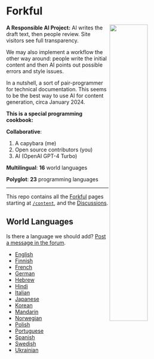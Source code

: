 # Forkful

<img align="right" width="45%" src="https://github.com/dogweather/forkful/assets/150670/7c9b58b3-019e-4708-b341-7a4110ddde5a">

**A Responsible AI Project:** AI writes the draft text, then people review. Site visitors see full transparency.

We may also implement a workflow the other way around: people write the initial content and then AI points out possible errors and style issues.

In a nutshell, a sort of pair-programmer for technical documentation. This seems to be the best way to use AI for content generation, circa January 2024.

**This is a special programming cookbook:**

**Collaborative**:
1. A capybara (me)
2. Open source contributors (you)
3. AI (OpenAI GPT-4 Turbo)
 
**Multilingual**: **16** world languages

**Polyglot**: **23** programming languages


---

This repo contains all the [Forkful](https://forkful.ai) pages starting at [`/content`](https://github.com/dogweather/forkful/tree/master/content), and the [Discussions](https://github.com/dogweather/forkful/discussions).

## World Languages

Is there a language we should add? [Post a message in the forum](https://github.com/dogweather/forkful/discussions/categories/ideas).

* [English](https://forkful.ai/en)
* [Finnish](https://forkful.ai/fi)
* [French](https://forkful.ai/fr)
* [German](https://forkful.ai/de)
* [Hebrew](https://forkful.ai/he)
* [Hindi](https://forkful.ai/hi)
* [Italian](https://forkful.ai/it)
* [Japanese](https://forkful.ai/ja)
* [Korean](https://forkful.ai/ko)
* [Mandarin](https://forkful.ai/zh)
* [Norwegian](https://forkful.ai/no)
* [Polish](https://forkful.ai/pl)
* [Portuguese](https://forkful.ai/pt)
* [Spanish](https://forkful.ai/es)
* [Swedish](https://forkful.ai/sv)
* [Ukrainian](https://forkful.ai/uk)

